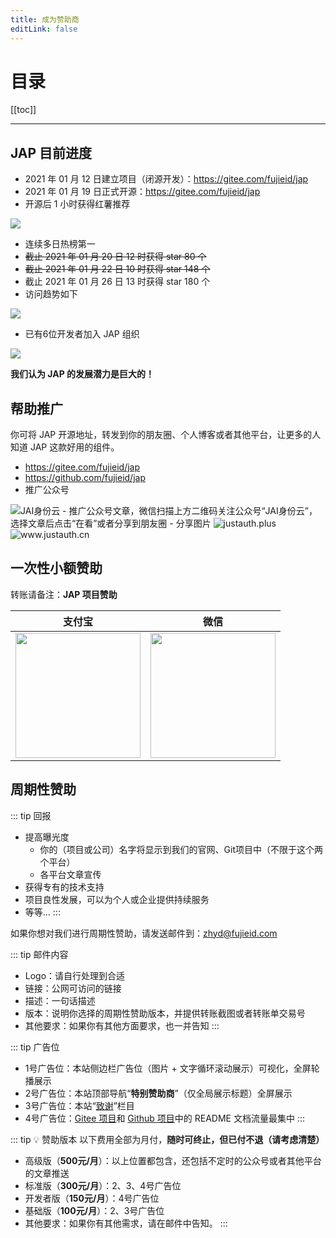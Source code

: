 ```yaml
---
title: 成为赞助商
editLink: false
---
```

# 目录

[[toc]]

----

## JAP 目前进度
- 2021 年 01 月 12 日建立项目（闭源开发）：https://gitee.com/fujieid/jap
- 2021 年 01 月 19 日正式开源：https://gitee.com/fujieid/jap
- 开源后 1 小时获得红薯推荐

![](/_media/sponsor/7aa1e361.png)
- 连续多日热榜第一
- ~~截止 2021 年 01 月 20 日 12 时获得 star 80 个~~
- ~~截止 2021 年 01 月 22 日 10 时获得 star 148 个~~
- 截止 2021 年 01 月 26 日 13 时获得 star 180 个
- 访问趋势如下

![](/_media/sponsor/dc4345b4.png)
- 已有6位开发者加入 JAP 组织

![](/_media/sponsor/346215b5.png)

**我们认为 JAP 的发展潜力是巨大的！**
  
## 帮助推广

你可将 JAP 开源地址，转发到你的朋友圈、个人博客或者其他平台，让更多的人知道 JAP 这款好用的组件。

- https://gitee.com/fujieid/jap
- https://github.com/fujieid/jap
- 推广公众号    
<img src="/wechat_mp.png" alt="JAI身份云" style="max-width:600px"/>
- 推广公众号文章，微信扫描上方二维码关注公众号“JAI身份云”，选择文章后点击“在看”或者分享到朋友圈
- 分享图片    
<img src="/jap.jpeg" alt="justauth.plus" style="max-width:300px"/>
<img src="/ja.jpeg" alt="www.justauth.cn" style="max-width:300px"/>


## 一次性小额赞助

转账请备注：**JAP 项目赞助** 

| 支付宝  | 微信  |
| :------------: | :------------: |
| <img src="https://gitee.com/yadong.zhang/static/raw/master/qrcode/zfb_code.png" width="200"/> | <img src="https://gitee.com/yadong.zhang/static/raw/master/qrcode/wx_code.png" width="200" /> |

## 周期性赞助

::: tip 回报
- 提高曝光度
    - 你的（项目或公司）名字将显示到我们的官网、Git项目中（不限于这个两个平台）
    - 各平台文章宣传
- 获得专有的技术支持
- 项目良性发展，可以为个人或企业提供持续服务
- 等等...
:::

如果你想对我们进行周期性赞助，请发送邮件到：zhyd@fujieid.com

::: tip 邮件内容
- Logo：请自行处理到合适
- 链接：公网可访问的链接
- 描述：一句话描述
- 版本：说明你选择的周期性赞助版本，并提供转账截图或者转账单交易号
- 其他要求：如果你有其他方面要求，也一并告知
:::

::: tip 广告位
- 1号广告位：本站侧边栏广告位（图片 + 文字循环滚动展示）<a-tag color="red">可视化，全屏轮播展示</a-tag>
- 2号广告位：本站顶部导航“**特别赞助商**”（仅全局展示标题）<a-tag color="blue">全屏展示</a-tag>
- 3号广告位：本站“[致谢](/thx)”栏目
- 4号广告位：[Gitee 项目](https://gitee.com/fujieid/jap)和 [Github 项目](https://github.com/fujieid/jap)中的 README 文档<a-tag color="red">流量最集中</a-tag>
:::

::: tip 💡 赞助版本
以下费用全部为月付，**随时可终止，但已付不退（请考虑清楚）**

- 高级版（**500元/月**）：以上位置都包含，还包括不定时的公众号或者其他平台的文章推送
- 标准版（**300元/月**）：2、3、4号广告位
- 开发者版（**150元/月**）：4号广告位
- 基础版（**100元/月**）：2、3号广告位
- 其他要求：如果你有其他需求，请在邮件中告知。
:::

